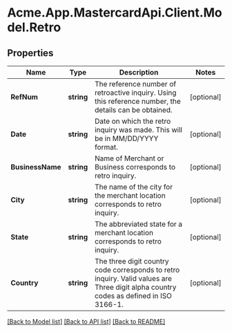 # Acme.App.MastercardApi.Client.Model.Retro

## Properties

Name | Type | Description | Notes
------------ | ------------- | ------------- | -------------
**RefNum** | **string** | The reference number of retroactive inquiry. Using this reference number, the details can be obtained. | [optional] 
**Date** | **string** | Date on which the retro inquiry was made. This will be in MM/DD/YYYY format. | [optional] 
**BusinessName** | **string** | Name of Merchant or Business corresponds to retro inquiry. | [optional] 
**City** | **string** | The name of the city for the merchant location corresponds to retro inquiry. | [optional] 
**State** | **string** | The abbreviated state for a merchant location corresponds to retro inquiry. | [optional] 
**Country** | **string** | The three digit country code corresponds to retro inquiry. Valid values are Three digit alpha country codes as defined in ISO 3166-1. | [optional] 

[[Back to Model list]](../README.md#documentation-for-models) [[Back to API list]](../README.md#documentation-for-api-endpoints) [[Back to README]](../README.md)

